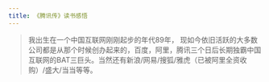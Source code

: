 ```yaml
---
title: 《腾讯传》读书感悟
---
```

>我出生在一个中国互联网刚刚起步的年代89年， 现如今依旧活跃的大多数公司都是从那个时候创办起来的，百度，阿里，腾讯三个日后长期独霸中国互联网的BAT三巨头。当然还有新浪/网易/搜狐/雅虎（已被阿里全资收购）/盛大/当当等等。
<!--more-->
	